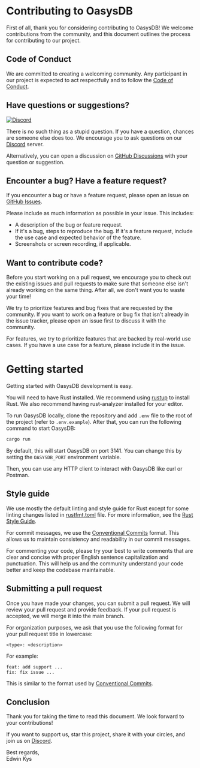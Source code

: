 # Contributing to OasysDB

First of all, thank you for considering contributing to OasysDB! We welcome contributions from the community, and this document outlines the process for contributing to our project.

## Code of Conduct

We are committed to creating a welcoming community. Any participant in our project is expected to act respectfully and to follow the [Code of Conduct](/docs/code_of_conduct.md).

## Have questions or suggestions?

[![Discord](https://img.shields.io/discord/1182432298382131200?logo=discord&logoColor=%23ffffff&label=Discord&labelColor=%235865F2&style=for-the-badge)](https://discord.gg/bDhQrkqNP4)

There is no such thing as a stupid question. If you have a question, chances are someone else does too. We encourage you to ask questions on our [Discord](https://discord.gg/bDhQrkqNP4) server.

Alternatively, you can open a discussion on [GitHub Discussions](https://github.com/oasysai/oasysdb/discussions) with your question or suggestion.

## Encounter a bug? Have a feature request?

If you encounter a bug or have a feature request, please open an issue on [GitHub Issues](https://github.com/oasysai/oasysdb/issues).

Please include as much information as possible in your issue. This includes:

- A description of the bug or feature request.
- If it's a bug, steps to reproduce the bug. If it's a feature request, include the use case and expected behavior of the feature.
- Screenshots or screen recording, if applicable.

## Want to contribute code?

Before you start working on a pull request, we encourage you to check out the existing issues and pull requests to make sure that someone else isn't already working on the same thing. After all, we don't want you to waste your time!

We try to prioritize features and bug fixes that are requested by the community. If you want to work on a feature or bug fix that isn't already in the issue tracker, please open an issue first to discuss it with the community.

For features, we try to prioritize features that are backed by real-world use cases. If you have a use case for a feature, please include it in the issue.

# Getting started

Getting started with OasysDB development is easy.

You will need to have Rust installed. We recommend using [rustup](https://www.rust-lang.org/tools/install) to install Rust. We also recommend having rust-analyzer installed for your editor.

To run OasysDB locally, clone the repository and add `.env` file to the root of the project (refer to `.env.example`). After that, you can run the following command to start OasysDB:

```bash
cargo run
```

By default, this will start OasysDB on port 3141. You can change this by setting the `OASYSDB_PORT` environment variable.

Then, you can use any HTTP client to interact with OasysDB like curl or Postman.

## Style guide

We use mostly the default linting and style guide for Rust except for some linting changes listed in [rustfmt.toml](rustfmt.toml) file. For more information, see the [Rust Style Guide](https://doc.rust-lang.org/beta/style-guide/index.html).

For commit messages, we use the [Conventional Commits](https://www.conventionalcommits.org/en/v1.0.0/) format. This allows us to maintain consistency and readability in our commit messages.

For commenting your code, please try your best to write comments that are clear and concise with proper English sentence capitalization and punctuation. This will help us and the community understand your code better and keep the codebase maintainable.

## Submitting a pull request

Once you have made your changes, you can submit a pull request. We will review your pull request and provide feedback. If your pull request is accepted, we will merge it into the main branch.

For organization purposes, we ask that you use the following format for your pull request title in lowercase:

```
<type>: <description>
```

For example:

```
feat: add support ...
fix: fix issue ...
```

This is similar to the format used by [Conventional Commits](https://www.conventionalcommits.org/en/v1.0.0/).

## Conclusion

Thank you for taking the time to read this document. We look forward to your contributions!

If you want to support us, star this project, share it with your circles, and join us on [Discord](https://discord.gg/bDhQrkqNP4).

Best regards,<br />
Edwin Kys
